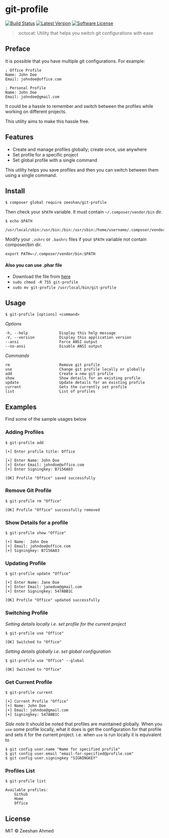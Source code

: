 # git-profile

[![Build Status](https://img.shields.io/travis/zeeshanu/git-profile/master.svg?style=flat-square)](https://travis-ci.org/zeeshanu/git-profile)
[![Latest Version](https://img.shields.io/github/release/zeeshanu/git-profile.svg?style=flat-square)](https://github.com/zeeshanu/git-profile/releases)
[![Software License](https://img.shields.io/badge/license-MIT-brightgreen.svg?style=flat-square)](LICENSE)

> :octocat: Utility that helps you switch git configurations with ease

## Preface

It is possible that you have multiple git configurations. For example:

```
; Office Profile
Name: John Doe
Email: johndoe@office.com

; Personal Profile
Name: John Doe
Email: johndoe@gmail.com
```

It could be a hassle to remember and switch between the profiles while working on different projects.

This utility aims to make this hassle free.

## Features

- Create and manage profiles globally; create once, use anywhere
- Set profile for a specific project
- Set global profile with a single command

This utility helps you save profiles and then you can switch between them using a single command.

## Install

```
$ composer global require zeeshan/git-profile
```
Then check your ```$PATH``` variable. It must contain ```~/.composer/vendor/bin``` dir.

```
$ echo $PATH

/usr/local/sbin:/usr/bin:/bin:/usr/sbin:/home/username/.composer/vendor/bin
```

Modify your ```.zshrc``` or ```.bashrc``` files if your ```$PATH``` variable not contain composer/bin dir.

```
export PATH=~/.composer/vendor/bin:$PATH
```

#### Also you can use .phar file

* Download the file from [here](https://github.com/zeeshanu/git-profile/releases/download/v1.0/git-profile)
* `sudo chmod -R 755 git-profile`
* `sudo mv git-profile /usr/local/bin/git-profile`

## Usage

```
$ git-profile [options] <command>
```
*Options*
```
-h, --help              Display this help message
-V, --version           Display this application version
--ansi                  Force ANSI output
--no-ansi               Disable ANSI output
```
*Commands*
```
rm                      Remove git profile
use                     Change git profile locally or globally
add                     Create a new git profile
show                    Show details for an existing profile
update                  Update details for an existing profile
current                 Gets the currently set profile
list                    List of profiles
```

## Examples

Find some of the sample usages below

### Adding Profiles
```
$ git-profile add

[+] Enter profile title: Office

[+] Enter Name: John Doe
[+] Enter Email: johndoe@office.com
[+] Enter Signingkey: B7156A83

[OK] Profile "Office" saved successfully
```

### Remove Git Profile

```
$ git-profile rm "Office"

[OK] Profile "Office" successfully removed
```

### Show Details for a profile

```
$ git-profile show "Office"

[+] Name:  John Doe
[+] Email: johndoe@office.com
[+] Signingkey: B7156A83
```

### Updating Profile
```
$ git-profile update "Office"

[+] Enter Name: Jane Doe
[+] Enter Email: janedoe@gmail.com
[+] Enter Signingkey: 547ABB1C

[OK] Profile "Office" updated successfully
```

### Switching Profile

*Setting details locally i.e. set profile for the current project*
```
$ git-profile use "Office"

[OK] Switched to "Office"
```

*Setting details globally i.e. set global configuration*
```
$ git-profile use "Office" --global

[OK] Switched to "Office"
```

### Get Current Profile

```
$ git-profile current

[+] Current Profile "Office"
[+] Name: John Doe
[+] Email: johndoe@gmail.com
[+] Signingkey: 547ABB1C
```

*Side note* It should be noted that profiles are maintained globally. When you `use` some profile locally, what it does is get the configuration for that profile and sets it for the current project. i.e. when `use` is run locally it is equivalent to

```
$ git config user.name "Name for specified profile"
$ git config user.email "email-for-specified@profile.com"
$ git config user.signingkey "SIGNINGKEY"
```

### Profiles List

```
$ git-profile list

Available profiles:
    Github
    Home
    Office
```

## License

MIT © Zeeshan Ahmed

